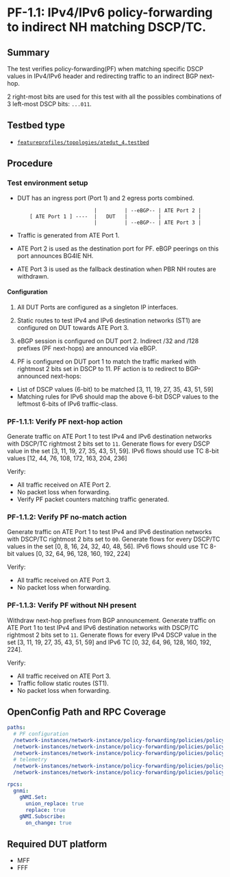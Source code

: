 # PF-1.1: IPv4/IPv6 policy-forwarding to indirect NH matching DSCP/TC.

## Summary

The test verifies policy-forwarding(PF) when matching specific DSCP values in IPv4/IPv6 header and redirecting traffic to an indirect BGP next-hop.

2 right-most bits are used for this test with all the possibles combinations of 3 left-most DSCP bits: `...011`.

## Testbed type

*  [`featureprofiles/topologies/atedut_4.testbed`](https://github.com/openconfig/featureprofiles/blob/main/topologies/atedut_4.testbed)

## Procedure

### Test environment setup

*   DUT has an ingress port (Port 1) and 2 egress ports combined.

    ```
                             |         | --eBGP-- | ATE Port 2 |
        [ ATE Port 1 ] ----  |   DUT   |          |            |
                             |         | --eBGP-- | ATE Port 3 |
    ```

*   Traffic is generated from ATE Port 1.
*   ATE Port 2 is used as the destination port for PF. eBGP peerings
        on this port announces BG4IE NH.
*   ATE Port 3 is used as the fallback destination when PBR NH routes
        are withdrawn.

#### Configuration

1.  All DUT Ports are configured as a singleton IP interfaces.

2.  Static routes to test IPv4 and IPv6 destination networks (ST1) are configured on DUT towards ATE Port 3.

3.  eBGP session is configured on DUT port 2. Indirect /32 and /128 prefixes (PF next-hops) are announced via eBGP.

4.  PF is configured on DUT port 1 to match the traffic marked with rightmost 2 bits set in DSCP to 11. PF action is to redirect to BGP-announced next-hops: 
  *  List of DSCP values (6-bit) to be matched  [3, 11, 19, 27, 35, 43, 51, 59]
  *  Matching rules for IPv6 should map the above 6-bit DSCP values to the leftmost 6-bits of IPv6 traffic-class.

### PF-1.1.1: Verify PF next-hop action
Generate traffic on ATE Port 1 to test IPv4 and IPv6 destination networks with DSCP/TC rightmost 2 bits set to `11`. Generate flows for every DSCP value in the set [3, 11, 19, 27, 35, 43, 51, 59].
IPv6 flows should use TC 8-bit values [12, 44, 76, 108, 172, 163, 204, 236]

Verify:

*  All traffic received on ATE Port 2.
*  No packet loss when forwarding.
*  Verify PF packet counters matching traffic generated.

### PF-1.1.2: Verify PF no-match action
Generate traffic on ATE Port 1 to test IPv4 and IPv6 destination networks with DSCP/TC rightmost 2 bits set to `00`. Generate flows for every DSCP/TC values in the set [0, 8, 16, 24, 32, 40, 48, 56]. IPv6 flows should use TC 8-bit values [0, 32, 64, 96, 128, 160, 192, 224]

Verify:

*  All traffic received on ATE Port 3.
*  No packet loss when forwarding.

### PF-1.1.3: Verify PF without NH present
Withdraw next-hop prefixes from BGP announcement. Generate traffic on ATE Port 1 to test IPv4 and IPv6 destination networks with DSCP/TC rightmost 2 bits set to `11`. Generate flows for every IPv4 DSCP value in the set [3, 11, 19, 27, 35, 43, 51, 59] and IPv6 TC [0, 32, 64, 96, 128, 160, 192, 224].

Verify:

*  All traffic received on ATE Port 3.
*  Traffic follow static routes (ST1).
*  No packet loss when forwarding.

## OpenConfig Path and RPC Coverage

```yaml
paths:
  # PF configuration 
  /network-instances/network-instance/policy-forwarding/policies/policy/rules/rule/ipv4/config/dscp-set:
  /network-instances/network-instance/policy-forwarding/policies/policy/rules/rule/ipv6/config/dscp-set:
  /network-instances/network-instance/policy-forwarding/policies/policy/rules/rule/action/config/next-hop:
  # telemetry
  /network-instances/network-instance/policy-forwarding/policies/policy/rules/rule/state/matched-pkts:
  /network-instances/network-instance/policy-forwarding/policies/policy/rules/rule/state/matched-octets:

rpcs:
  gnmi:
    gNMI.Set:
      union_replace: true
      replace: true
    gNMI.Subscribe:
      on_change: true
```

## Required DUT platform
  * MFF
  * FFF